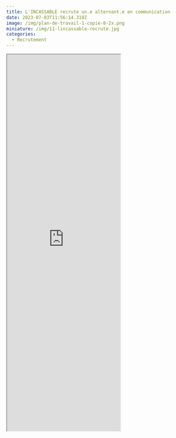 ```yaml
---
title: L'INCASSABLE recrute un.e alternant.e en communication
date: 2023-07-03T11:56:14.318Z
image: /img/plan-de-travail-1-copie-8-2x.png
miniature: /img/11-lincassable-recrute.jpg
categories:
  - Recrutement
---
```

<iframe style="margin:auto;" src="https://lincassable.com/files/UN%20OU%20UNE%20ALTERNANTE%20CHARG%C3%89%20DE%20COMMUNICATION.pdf" width="60%" height="1000px"> </iframe>